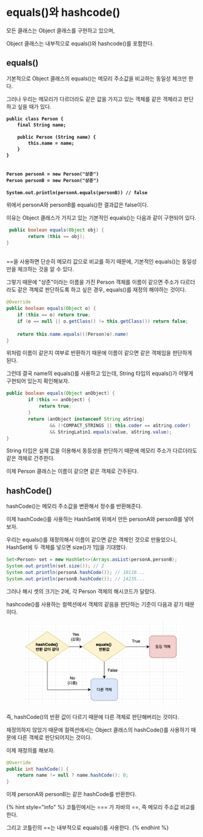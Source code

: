 # equals()와 hashcode()

모든 클래스는 Object 클래스를 구현하고 있으며,

Object 클래스는 내부적으로 equals()와 hashcode()를 포함한다.

## equals()

기본적으로 Object 클래스의 equals()는 메모리 주소값을 비교하는 동일성 체크만 한다.

그러나 우리는 메모리가 다르더라도 같은 값을 가지고 있는 객체를 같은 객체라고 판단하고 싶을 때가 있다.

<pre class="language-java"><code class="lang-java"><strong>public class Person {
</strong><strong>    final String name;
</strong><strong>    
</strong><strong>    public Person (String name) {
</strong><strong>        this.name = name;
</strong><strong>    }
</strong><strong>}
</strong><strong>
</strong><strong>
</strong><strong>Person personA = new Person("상준")
</strong><strong>Person personB = new Person("상준")
</strong><strong>
</strong><strong>System.out.println(personA.equals(personB)) // false
</strong></code></pre>

위에서 personA와 personB를 equals()한 결과값은 false이다.

이유는 Object 클래스가 가지고 있는 기본적인 equals()는 다음과 같이 구현되어 있다.

```java
 public boolean equals(Object obj) {
        return (this == obj);
}
    
```

\==을 사용하면 단순히 메모리 값으로 비교를 하기 때문에, 기본적인 equals()는 동일성만을 체크하는 것을 알 수 있다.

그렇기 때문에 "상준"이라는 이름을 가진 Person 객체를 이름이 같으면 주소가 다르더라도 같은 객체로 판단하도록 하고 싶은 경우, equals()를 재정의 해야하는 것이다.

```java
@Override
public boolean equals(Object o) {
    if (this == o) return true;
    if (o == null || o.getClass() != this.getClass()) return false;
    
    return this.name.equals(((Person)o).name)
}
```

위처럼 이름이 같은지 여부로 반환하기 때문에 이름이 같으면 같은 객체임을 판단하게 된다.

그런데 결국 name의 equals()를 사용하고 있는데, String 타입의 equals()가 어떻게 구현되어 있는지 확인해보자.

```java
public boolean equals(Object anObject) {
        if (this == anObject) {
            return true;
        }
        return (anObject instanceof String aString)
                && (!COMPACT_STRINGS || this.coder == aString.coder)
                && StringLatin1.equals(value, aString.value);
}
```

String 타입은 실제 값을 이용해서 동등성을 판단하기 때문에 메모리 주소가 다르더라도 같은 객체로 간주한다.

이제 Person 클래스는 이름이 같으면 같은 객체로 간주된다.

## hashCode()

hashCode()는 메모리 주소값을 변환해서 정수를 반환해준다.

이제 hashCode()를 사용하는 HashSet에 위에서 만든 personA와 personB를 넣어보자.

우리는 equals()를 재정의해서 이름이 같으면 같은 객체인 것으로 만들었으니, HashSet에 두 객체를 넣으면 size()가 1임을 기대했다.

```java
Set<Person> set = new HashSet<>(Arrays.asList(personA,personB);
System.out.println(set.size()); // 2
System.out.println(personA.hashCode()); // 10110...
System.out.println(personB.hashCode()); // 14235...
```

그러나 해시 셋의 크기는 2에, 각 Person 객체의 해시코드가 달랐다.

hashcode()를 사용하는 컬렉션에서 객체의 같음을 판단하는 기준이 다음과 같기 때문이다.

<figure><img src="../../.gitbook/assets/image (2).png" alt=""><figcaption></figcaption></figure>

즉, hashCode()의 반환 값이 다르기 때문에 다른 객체로 판단해버리는 것이다.

재정의하지 않았기 때문에 컬렉션에서는 Object 클래스의 hashCode()를 사용하기 때문에 다른 객체로 판단되어지는 것이다.

이제 재정의를 해보자.

```java
@Override
public int hashCode() {
    return name != null ? name.hashCode(): 0;
}
```

이제 personA와 personB는 같은 hashCode를 반환한다.

{% hint style="info" %}
코틀린에서는 === 가 자바의 ==, 즉 메모리 주소값 비교를 한다.

그리고 코틀린의 ==는 내부적으로 equals()를 사용한다.
{% endhint %}
